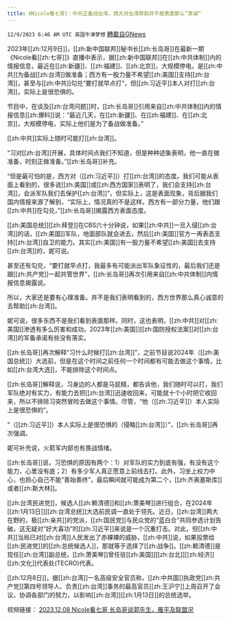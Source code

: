```yaml
---
title: 《Nicole看七哥》：中共正备战台湾，西方对台湾帮助并不是表面那么”真诚“
---
```

`12/9/2023 6:46 AM UTC 英国牛津梦想` [轉載自GNews](https://gnews.org/articles/2089298)


2023年[[zh:12月9日]]，[[zh:新中国联邦]]秘书长[[zh:长岛哥]]在最新一期《Nicole看[[zh:七哥]]》直播中表示，据[[zh:新中国联邦]]在[[zh:中共体制]]内的情报信息，最近在[[zh:新疆]]、[[zh:福建]]、[[zh:北京]]，大规模停电，是[[zh:中共]]为备战[[zh:台湾]]做准备；西方有一股力量不希望[[zh:美国]]支持[[zh:台湾]]，甚至与[[zh:中共]]勾兑“要打就早点打“，但[[zh:习近平]]本人对打[[zh:台湾]]，实际上是很恐惧的。

节目中，在谈及[[zh:台湾问题]]时，[[zh:长岛哥]]引用来自[[zh:中共体制]]内的情报信息[[zh:爆料]]说：“最近几天，在[[zh:新疆]]、在[[zh:福建]]、在[[zh:北京]]，大规模停电，实际上他们是为了备战做准备。”

[[zh:中共]]实际上随时可能打[[zh:台湾]]。

“习对[[zh:台湾]]开展，具体时间点我们不知道，但是种种迹象表明，他一直在做准备，时刻正做准备。”[[zh:长岛哥]]补充。

“但是最可怕的是，西方对（[[zh:习近平]]）打[[zh:台湾]]的态度。我们可能从表面上看到的，很多说[[zh:美国]]或[[zh:西方国家]]表明了，我们会支持[[zh:台湾]]，会派军队我们去保护[[zh:台湾]]”，但实际上，这是表面现象，背后据我们国内情报来源了解到，“实际上，情况真的不是这样。西方有一部分力量，他们跟[[zh:中共]]在勾兑，”[[zh:长岛哥]]揭露西方表面态度。

[[zh:美国总统]][[zh:拜登]]在CBS六十分钟说，如果[[zh:中共]]一旦入侵[[zh:台湾]]的话，[[zh:美国]]军队，地面部队就会进去，然后[[zh:美国]]官方一再表态支持[[zh:台湾]]自卫的能力。其实[[zh:美国]]有一股力量不希望[[zh:美国]]去支持[[zh:台湾]]的，妮可说。

甚至还有勾兑，“要打就早点打，我最多有可能派出军队象征性的，最后我们还是跟[[zh:共产党]]一起共管世界”，[[zh:长岛哥]]再次引用来自[[zh:中共体制]]内情报信息揭露说。

所以，大家还是要有心理准备。并不是我们表明看到的，西方世界那么真心诚意的去帮助[[zh:台湾]]。

妮可说，很多东西不是我们看到表面那样。同时，这也表明，[[zh:中共]]对[[zh:美国]]渗透有多么厉害和成功。2023年[[zh:美国]][[zh:国防授权法案]]对[[zh:台湾]]的军备承诺有些没有落实。

[[zh:长岛哥]]再次解释“习什么时候打[[zh:台湾]]”，之前节目说2024年（[[zh:美国总统]]）大选前，但是在这个时间之前任何一个时间都有可能去做这个事情，比如[[zh:台湾大选]]，不能排除这个时间点。

[[zh:长岛哥]]解释说，习身边的人都是马屁精，都告诉他，我们随时可以打，我们军队绝对有实力，有能力去把[[zh:台湾]]迅速收回来，可能就十个小时把它收回来，所以不排除习突然冒险去做这个事情。尽管，“他（[[zh:习近平]]）本人实际上是很恐惧的”。

"（[[zh:习近平]]）本人实际上是很恐惧的（侵略[[zh:台湾]]）”，[[zh:长岛哥]]再次强调。

妮可补充说，火箭军内部也有畏战情绪。

[[zh:长岛哥]]说，习恐惧的原因有两个：1）对军队的实力到底有强，有没有这个能力，心里没有底；2）有多少军人真正愿意上前线去打。此外，习坐上权力中心，也担心自己不能“善始善终”，最后瞬间就可能成为第二个，[[zh:齐奥塞斯库]]或者[[zh:斯大林]]。

[[zh:台湾民进党]]，候选人[[zh:赖清德]]和[[zh:萧美琴]]进行组合，在2024年[[zh:1月13日]][[zh:台湾总统]]大选前民调一直处于领先。近日，[[zh:台湾]]两大在野的，极[[zh:亲共]]的党派，[[zh:国民党]]与民众党的“蓝白合”共同参选计划告破。这无疑对“好大喜功”的[[zh:习近平]]来说是一个沉重打击。对此，但[[zh:中共]]当局已对[[zh:台湾]]人民发出了赤裸裸的威胁，[[zh:中共]]说，如果投票给[[zh:民进党]]的[[zh:总统候选人]]，那就等于选择了[[zh:战争]]。[[zh:赖清德]]是现任[[zh:台湾]]副总统，[[zh:萧美琴]]曾任驻[[zh:美国]][[zh:台北]][[zh:经济]][[zh:文化]]代表处(TECRO)代表。

[[zh:12月8日]]，据[[zh:台湾]]一名高级安全官员称，[[zh:中共国]]执政党[[zh:共产党]]第四号领导人、负责[[zh:台湾]]事务的最高官员[[zh:王沪宁]]上周召开了会议，协调各部门的努力，以影响[[zh:台湾]][[zh:1月13日]]的总统选举。

视频链接： [2023.12.08 Nicole看七哥 长岛哥谈郭先生，雁平及联盟况](https://gettr.com/streaming/p2w73ed5193)
